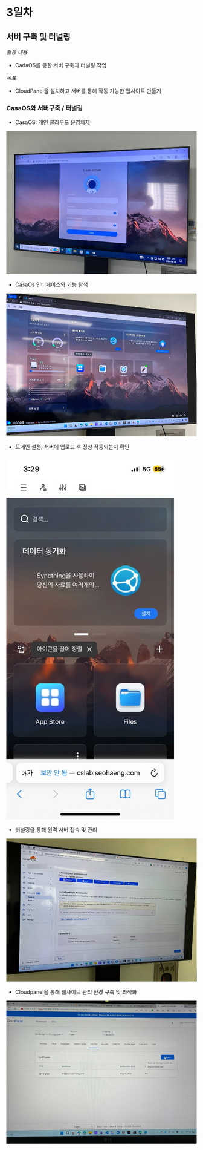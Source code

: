 # 3일차

## 서버 구축 및 터널링

*활동 내용*
- CadaOS를 통한 서버 구축과 터널링 작업

*목표*
- CloudPanel을 설치하고 서버를 통해 작동 가능한 웹사이트 만들기


### CasaOS와 서버구축 / 터널링


- CasaOS: 개인 클라우드 운영체제

![](./img/KakaoTalk_20240829_140216355_07.jpg)
  
- CasaOs 인터페이스와 기능 탐색

![](./img/KakaoTalk_20240829_140216355_16.jpg)
  
- 도메인 설정, 서버에 업로드 후 정상 작동되는지 확인

![](./img/KakaoTalk_20240829_140239444_13.jpg)

- 터널링을 통해 원격 서버 접속 및 관리

![](./img/362569943-7dbc2a0d-ca8f-4c01-a8be-8211d63bbbe6.jpg)

- Cloudpanel을 통해 웹사이트 관리 환경 구축 및 최적화

![](./img/KakaoTalk_20240829_140239444_18.jpg)
